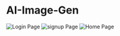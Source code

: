 # AI-Image-Gen
![Login Page](Loginpage.jpeg)
![signup Page](Signuppage.jpeg)
![Home Page](homePage.jpeg)
